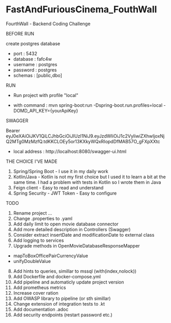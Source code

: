 # FastAndFuriousCinema_FouthWall

FourthWall - Backend Coding Challenge

BEFORE RUN

create postgres database

* port : 5432
* database : fafc4w
* username : postgres
* password : postgres
* schemas : [public,dbo]

RUN

* Run project with profile "local"

* with command : mvn spring-boot:run -Dspring-boot.run.profiles=local -DOMD_API_KEY={yourApiKey}

SWAGGER

Bearer
eyJ0eXAiOiJKV1QiLCJhbGciOiJIUzI1NiJ9.eyJzdWIiOiJ1c2VyIiwiZXhwIjoxNjQ2MTg0MzMzfQ.tdKKCLOEy5or13KXkyWQxRIopdDfMAB57O_gFXpXXtc

* local address : http://localhost:8080/swagger-ui.html

THE CHOICE I'VE MADE

1) Spring/Spring Boot - I use it in my daily work
2) Kotlin/Java - Kotlin is not my first choice but I used it to learn a bit at the same time. I had a problem with tests
   in Kotlin so I wrote them in Java
4) Feign client - Easy to read and understand
7) Spring Security - JWT Token - Easy to configure

TODO

1) Rename project ...
2) Change .properties to .yaml
3) Add daily limit to open movie database connector
4) Add more detailed description in Controllers (Swagger)
5) Consider extract insertDate and modificationDate to external class
6) Add logging to services
7) Upgrade methods in OpenMovieDatabaseResponseMapper

* mapToBoxOfficePairCurrencyValue
* unifyDoubleValue

8) Add hints to queries, simillar to mssql (with(index,nolock))
9) Add Dockerfile and docker-compose.yml
10) Add pipeline and automaticly update project version
11) Add prometheus metrics
12) Increase cover ration
13) Add OWASP library to pipeline (or sth simillar)
14) Change extension of integration tests to .kt
15) Add documentation .adoc
16) Add security endpoints (restart password etc.)